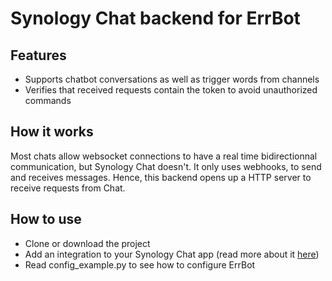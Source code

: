 # Synology Chat backend for ErrBot

## Features

- Supports chatbot conversations as well as trigger words from channels
- Verifies that received requests contain the token to avoid unauthorized commands

## How it works

Most chats allow websocket connections to have a real time bidirectionnal communication, but Synology Chat doesn't. It only uses webhooks, to send and receives messages. Hence, this backend opens up a HTTP server to receive requests from Chat.

## How to use

- Clone or download the project
- Add an integration to your Synology Chat app (read more about it [here](https://www.synology.com/en-global/knowledgebase/DSM/help/Chat/chat_integration))
- Read config_example.py to see how to configure ErrBot
